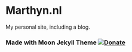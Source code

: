 # Marthyn.nl

My personal site, including a blog.

### Made with Moon Jekyll Theme [![Donate](https://img.shields.io/badge/paypal-donate-blue.svg)](https://www.paypal.me/taylantatli/0usd)
